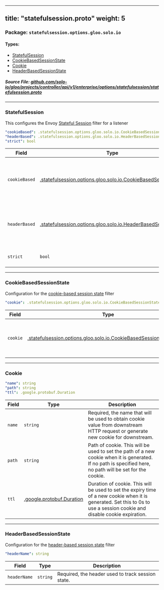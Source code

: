 
---
title: "statefulsession.proto"
weight: 5
---

<!-- Code generated by solo-kit. DO NOT EDIT. -->


### Package: `statefulsession.options.gloo.solo.io` 
#### Types:


- [StatefulSession](#statefulsession)
- [CookieBasedSessionState](#cookiebasedsessionstate)
- [Cookie](#cookie)
- [HeaderBasedSessionState](#headerbasedsessionstate)
  



##### Source File: [github.com/solo-io/gloo/projects/controller/api/v1/enterprise/options/statefulsession/statefulsession.proto](https://github.com/solo-io/gloo/blob/main/projects/controller/api/v1/enterprise/options/statefulsession/statefulsession.proto)





---
### StatefulSession

 
This configures the Envoy [Stateful Session](https://www.envoyproxy.io/docs/envoy/latest/configuration/http/http_filters/stateful_session_filter) filter for a listener

```yaml
"cookieBased": .statefulsession.options.gloo.solo.io.CookieBasedSessionState
"headerBased": .statefulsession.options.gloo.solo.io.HeaderBasedSessionState
"strict": bool

```

| Field | Type | Description |
| ----- | ---- | ----------- | 
| `cookieBased` | [.statefulsession.options.gloo.solo.io.CookieBasedSessionState](../statefulsession.proto.sk/#cookiebasedsessionstate) | Configure a cookie based session state - https://www.envoyproxy.io/docs/envoy/latest/api-v3/extensions/http/stateful_session/cookie/v3/cookie.proto#envoy-v3-api-msg-extensions-http-stateful-session-cookie-v3-cookiebasedsessionstate Exactly one of `cookie_based` or `header_based` must be set. Only one of `cookieBased` or `headerBased` can be set. |
| `headerBased` | [.statefulsession.options.gloo.solo.io.HeaderBasedSessionState](../statefulsession.proto.sk/#headerbasedsessionstate) | Configure a header based session state - https://www.envoyproxy.io/docs/envoy/latest/api-v3/extensions/http/stateful_session/cookie/v3/cookie.proto#envoy-v3-api-msg-extensions-http-stateful-session-cookie-v3-cookiebasedsessionstate Exactly one of `cookie_based` or `header_based` must be set. Only one of `headerBased` or `cookieBased` can be set. |
| `strict` | `bool` | If set to True, the HTTP request must be routed to the requested destination. If the requested destination is not available, Envoy returns 503. Defaults to False. |




---
### CookieBasedSessionState

 
Configuration for the [cookie-based session state](https://www.envoyproxy.io/docs/envoy/latest/api-v3/extensions/http/stateful_session/cookie/v3/cookie.proto#envoy-v3-api-msg-extensions-http-stateful-session-cookie-v3-cookiebasedsessionstate) filter

```yaml
"cookie": .statefulsession.options.gloo.solo.io.CookieBasedSessionState.Cookie

```

| Field | Type | Description |
| ----- | ---- | ----------- | 
| `cookie` | [.statefulsession.options.gloo.solo.io.CookieBasedSessionState.Cookie](../statefulsession.proto.sk/#cookie) | Required, the cookie configuration used to track session state. |




---
### Cookie



```yaml
"name": string
"path": string
"ttl": .google.protobuf.Duration

```

| Field | Type | Description |
| ----- | ---- | ----------- | 
| `name` | `string` | Required, the name that will be used to obtain cookie value from downstream HTTP request or generate new cookie for downstream. |
| `path` | `string` | Path of cookie. This will be used to set the path of a new cookie when it is generated. If no path is specified here, no path will be set for the cookie. |
| `ttl` | [.google.protobuf.Duration](https://developers.google.com/protocol-buffers/docs/reference/csharp/class/google/protobuf/well-known-types/duration) | Duration of cookie. This will be used to set the expiry time of a new cookie when it is generated. Set this to 0s to use a session cookie and disable cookie expiration. |




---
### HeaderBasedSessionState

 
Configuration for the [header-based session state](https://www.envoyproxy.io/docs/envoy/latest/api-v3/extensions/http/stateful_session/header/v3/header.proto#extension-envoy-http-stateful-session-header) filter

```yaml
"headerName": string

```

| Field | Type | Description |
| ----- | ---- | ----------- | 
| `headerName` | `string` | Required, the header used to track session state. |





<!-- Start of HubSpot Embed Code -->
<script type="text/javascript" id="hs-script-loader" async defer src="//js.hs-scripts.com/5130874.js"></script>
<!-- End of HubSpot Embed Code -->
